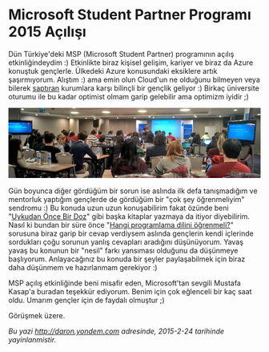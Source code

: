 # Microsoft Student Partner Programı 2015 Açılışı
Dün Türkiye'deki MSP (Microsoft Student Partner) programının açılış etkinliğindeydim :) Etkinlikte biraz kişisel gelişim, kariyer ve biraz da Azure konuştuk gençlerle. Ülkedeki Azure konusundaki eksiklere artık şaşırmıyorum. Alıştım :) ama emin olun Cloud'un ne olduğunu bilmeyen veya bilerek [saptıran](http://en.wiktionary.org/wiki/Citations:cloudwash) kurumlara karşı bilinçli bir gençlik geliyor :) Birkaç üniversite oturumu ile bu kadar optimist olmam garip gelebilir ama optimizm iyidir ;)

![Microsoft Student Partner Kick-Off Toplantısı](media/Microsoft_Student_Partner_Programi_2015_Acilisi/msp.jpg)

Gün boyunca diğer gördüğüm bir sorun ise aslında ilk defa tanışmadığım ve mentorluk yaptığım gençlerde de gördüğüm bir "çok şey öğrenmeliyim" sendromu :) Bu konuda uzun uzun konuşabilirim fakat özünde beni "[Uykudan Önce Bir Doz](http://www.leanpub.com/uykudan_once_bir_doz)" gibi başka kitaplar yazmaya da itiyor diyebilirim. Nasıl ki bundan bir süre önce "[Hangi programlama dilini öğrenmeli?](https://www.youtube.com/watch?v=fQ5B9Fdu6XA&list=TLvqLbBwtz6nY)" sorusuna biraz garip bir cevap verdiysem aslında gençlerin kendi içlerinde sordukları çoğu sorunun yanlış cevapları aradığını düşünüyorum. Yavaş yavaş bu konunun bir "nesil" farkı yansıması olduğunu da düşünmeye başlıyorum. Anlayacağınız bu konuda bir şeyler paylaşabilmek için biraz daha düşünmem ve hazırlanmam gerekiyor :)

MSP açılış etkinliğinde beni misafir eden, Microsoft'tan sevgili Mustafa Kasap'a buradan teşekkür ediyorum. Benim için çok eğlenceli bir kaç saat oldu. Umarım gençler için de faydalı olmuştur ;)

Görüşmek üzere. 

*Bu yazi http://daron.yondem.com adresinde, 2015-2-24 tarihinde yayinlanmistir.*
